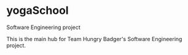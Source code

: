 yogaSchool
==========

Software Engineering project

This is the main hub for Team Hungry Badger's Software Engineering project.
